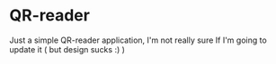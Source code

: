 # QR-reader
Just a simple QR-reader application, I'm not really sure If I'm going to update it ( but design sucks :) )
